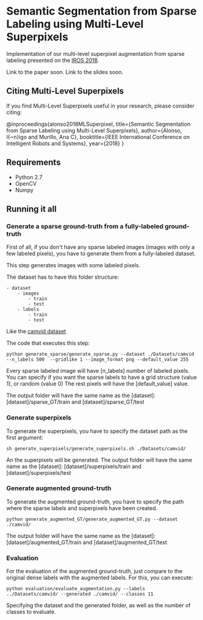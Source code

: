 # Semantic Segmentation from Sparse Labeling using Multi-Level Superpixels

Implementation of our multi-level superpixel augmentation from sparse labeling presented on the [IROS 2018](https://www.iros2018.org/).

Link to the paper soon.
Link to the slides soon.

## Citing Multi-Level Superpixels 

If you find Multi-Level Superpixels useful in your research, please consider citing:

@inproceedings{alonso2018MLSuperpixel,
  title={Semantic Segmentation from Sparse Labeling using Multi-Level Superpixels},
  author={Alonso, I{\~n}igo and Murillo, Ana C},
  booktitle={IEEE International Conference on Intelligent Robots and Systems},
  year={2018}
}

## Requirements
- Python 2.7
- OpenCV
- Numpy


## Running it all

### Generate a sparse ground-truth from a fully-labeled ground-truth

First of all, if you don't have any sparse labeled images (images with only a few labeled pixels), you have to generate them from a fully-labeled dataset.

This step generates images with some labeled pixels.

The dataset has to have this folder structure:
```
- dataset
	- images 
		- train
		- test
	- labels
		- train
		- test
```
Like the [camvid dataset]( ./Datasets/camvid)


The code that executes this step:
```
python generate_sparse/generate_sparse.py --dataset ./Datasets/camvid --n_labels 500  --gridlike 1 --image_format png --default_value 255
```
Every sparse labeled image will have [n_labels] number of labeled pixels. You can specify if you want the sparse labels to have a grid structure (value 1), or random (value 0) The rest pixels will have the [default_value] value.

The output folder will have the same name as the [dataset]: [dataset]/sparse_GT/train and [dataset]/sparse_GT/test




### Generate superpixels

To generate the superpixels, you have to specify the dataset path as the first argument:
```
sh generate_superpixels/generate_superpixels.sh ./Datasets/camvid/
```
An the superpixels will be generated.
The output folder will have the same name as the [dataset]: [dataset]/superpixels/train and [dataset]/superpixels/test

### Generate augmented ground-truth

To generate the augmented ground-truth, you have to specify the path where the sparse labels and superpixels have been created.
```
python generate_augmented_GT/generate_augmented_GT.py --dataset ./camvid/
```
The output folder will have the same name as the [dataset]: [dataset]/augmented_GT/train and [dataset]/augmented_GT/test



### Evaluation

For the evaluation of the augmented ground-truth, just compare to the original dense labels with the augmented labels. For this, you can execute:
```
python evaluation/evaluate_augmentation.py --labels ../Datasets/camvid/ --generated ./camvid/ --classes 11
```
Specifying the dataset and the generated folder, as well as the number of classes to evaluate.



















